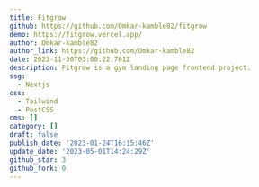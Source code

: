 ```yaml
---
title: Fitgrow
github: https://github.com/Omkar-kamble82/fitgrow
demo: https://fitgrow.vercel.app/
author: Omkar-kamble82
author_link: https://github.com/Omkar-kamble82
date: 2023-11-30T03:00:22.761Z
description: Fitgrow is a gym landing page frontend project.
ssg:
  - Nextjs
css:
  - Tailwind
  - PostCSS
cms: []
category: []
draft: false
publish_date: '2023-01-24T16:15:46Z'
update_date: '2023-05-01T14:24:29Z'
github_star: 3
github_fork: 0
---
```

